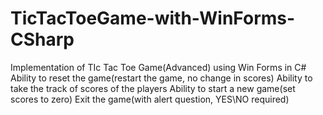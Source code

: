 # TicTacToeGame-with-WinForms-CSharp
Implementation of TIc Tac Toe Game(Advanced) using Win Forms in C#
Ability to reset the game(restart the game, no change in scores)
Ability to take the track of scores of the players
Ability to start a new game(set scores to zero)
Exit the game(with alert question, YES\NO required)
